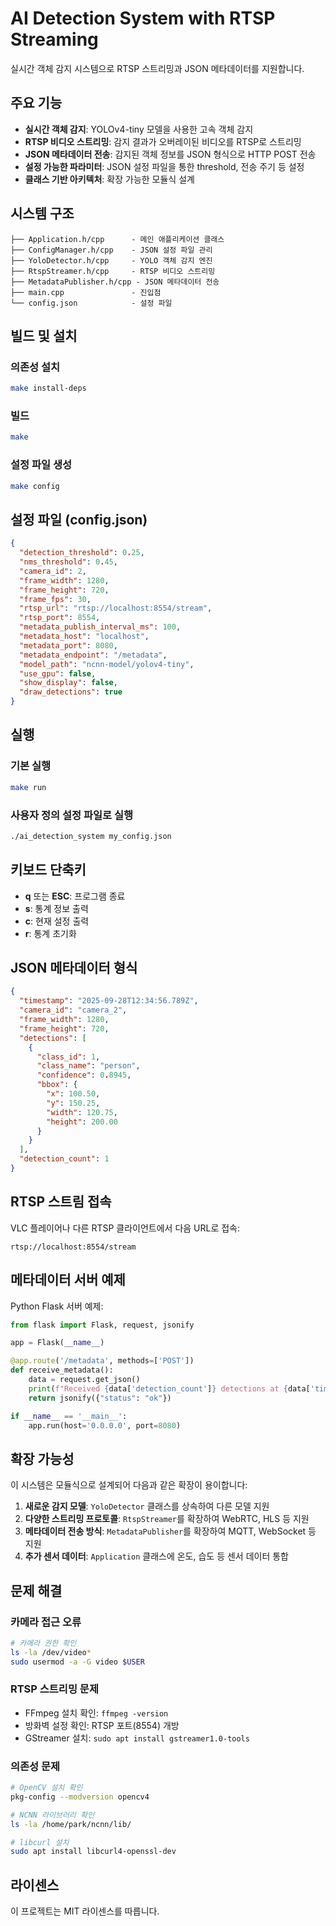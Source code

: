 # AI Detection System with RTSP Streaming

실시간 객체 감지 시스템으로 RTSP 스트리밍과 JSON 메타데이터를 지원합니다.

## 주요 기능

- **실시간 객체 감지**: YOLOv4-tiny 모델을 사용한 고속 객체 감지
- **RTSP 비디오 스트리밍**: 감지 결과가 오버레이된 비디오를 RTSP로 스트리밍
- **JSON 메타데이터 전송**: 감지된 객체 정보를 JSON 형식으로 HTTP POST 전송  
- **설정 가능한 파라미터**: JSON 설정 파일을 통한 threshold, 전송 주기 등 설정
- **클래스 기반 아키텍처**: 확장 가능한 모듈식 설계

## 시스템 구조

```
├── Application.h/cpp      - 메인 애플리케이션 클래스
├── ConfigManager.h/cpp    - JSON 설정 파일 관리
├── YoloDetector.h/cpp     - YOLO 객체 감지 엔진
├── RtspStreamer.h/cpp     - RTSP 비디오 스트리밍
├── MetadataPublisher.h/cpp - JSON 메타데이터 전송
├── main.cpp               - 진입점
└── config.json            - 설정 파일
```

## 빌드 및 설치

### 의존성 설치
```bash
make install-deps
```

### 빌드
```bash
make
```

### 설정 파일 생성
```bash
make config
```

## 설정 파일 (config.json)

```json
{
  "detection_threshold": 0.25,
  "nms_threshold": 0.45,
  "camera_id": 2,
  "frame_width": 1280,
  "frame_height": 720,
  "frame_fps": 30,
  "rtsp_url": "rtsp://localhost:8554/stream",
  "rtsp_port": 8554,
  "metadata_publish_interval_ms": 100,
  "metadata_host": "localhost",
  "metadata_port": 8080,
  "metadata_endpoint": "/metadata",
  "model_path": "ncnn-model/yolov4-tiny",
  "use_gpu": false,
  "show_display": false,
  "draw_detections": true
}
```

## 실행

### 기본 실행
```bash
make run
```

### 사용자 정의 설정 파일로 실행
```bash
./ai_detection_system my_config.json
```

## 키보드 단축키

- **q** 또는 **ESC**: 프로그램 종료
- **s**: 통계 정보 출력
- **c**: 현재 설정 출력
- **r**: 통계 초기화

## JSON 메타데이터 형식

```json
{
  "timestamp": "2025-09-28T12:34:56.789Z",
  "camera_id": "camera_2",
  "frame_width": 1280,
  "frame_height": 720,
  "detections": [
    {
      "class_id": 1,
      "class_name": "person",
      "confidence": 0.8945,
      "bbox": {
        "x": 100.50,
        "y": 150.25,
        "width": 120.75,
        "height": 200.00
      }
    }
  ],
  "detection_count": 1
}
```

## RTSP 스트림 접속

VLC 플레이어나 다른 RTSP 클라이언트에서 다음 URL로 접속:
```
rtsp://localhost:8554/stream
```

## 메타데이터 서버 예제

Python Flask 서버 예제:
```python
from flask import Flask, request, jsonify

app = Flask(__name__)

@app.route('/metadata', methods=['POST'])
def receive_metadata():
    data = request.get_json()
    print(f"Received {data['detection_count']} detections at {data['timestamp']}")
    return jsonify({"status": "ok"})

if __name__ == '__main__':
    app.run(host='0.0.0.0', port=8080)
```

## 확장 가능성

이 시스템은 모듈식으로 설계되어 다음과 같은 확장이 용이합니다:

1. **새로운 감지 모델**: `YoloDetector` 클래스를 상속하여 다른 모델 지원
2. **다양한 스트리밍 프로토콜**: `RtspStreamer`를 확장하여 WebRTC, HLS 등 지원
3. **메타데이터 전송 방식**: `MetadataPublisher`를 확장하여 MQTT, WebSocket 등 지원
4. **추가 센서 데이터**: `Application` 클래스에 온도, 습도 등 센서 데이터 통합

## 문제 해결

### 카메라 접근 오류
```bash
# 카메라 권한 확인
ls -la /dev/video*
sudo usermod -a -G video $USER
```

### RTSP 스트리밍 문제
- FFmpeg 설치 확인: `ffmpeg -version`
- 방화벽 설정 확인: RTSP 포트(8554) 개방
- GStreamer 설치: `sudo apt install gstreamer1.0-tools`

### 의존성 문제
```bash
# OpenCV 설치 확인
pkg-config --modversion opencv4

# NCNN 라이브러리 확인
ls -la /home/park/ncnn/lib/

# libcurl 설치
sudo apt install libcurl4-openssl-dev
```

## 라이센스

이 프로젝트는 MIT 라이센스를 따릅니다.